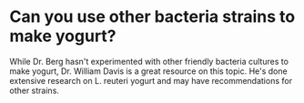 # Can you use other bacteria strains to make yogurt?

While Dr. Berg hasn't experimented with other friendly bacteria cultures to make yogurt, Dr. William Davis is a great resource on this topic. He's done extensive research on L. reuteri yogurt and may have recommendations for other strains.